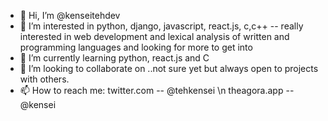 - 👋 Hi, I’m @kenseitehdev
- 👀 I’m interested in python, django, javascript, react.js, c,c++ -- really interested in web development and lexical analysis of written and programming languages and looking for more to get into 
- 🌱 I’m currently learning python, react.js and C
- 💞️ I’m looking to collaborate on ..not sure yet but always open to projects with others.
- 📫 How to reach me:
       twitter.com -- @tehkensei
  \n
         theagora.app -- @kensei

<!---
kenseitehdev/kenseitehdev is a ✨ special ✨ repository because its `README.md` (this file) appears on your GitHub profile.
You can click the Preview link to take a look at your changes.
--->
